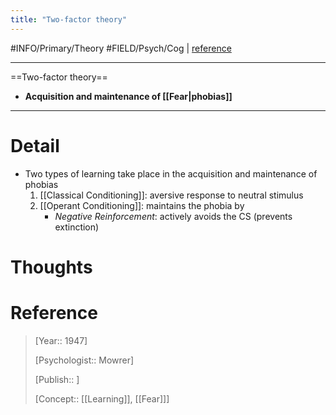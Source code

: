 ```yaml
---
title: "Two-factor theory"
---
```



#INFO/Primary/Theory #FIELD/Psych/Cog  | [reference]()

---

==Two-factor theory==

- **Acquisition and maintenance of [[Fear|phobias]]**

---

# Detail

- Two types of learning take place in the acquisition and maintenance of phobias
	1. [[Classical Conditioning]]: aversive response to neutral stimulus
	2. [[Operant Conditioning]]: maintains the phobia by 
    	- *Negative Reinforcement*: actively avoids the CS (prevents extinction)

# Thoughts

# Reference

> [Year:: 1947]
> 
> [Psychologist:: Mowrer]
> 
> [Publish:: ]
> 
> [Concept:: [[Learning]], [[Fear]]]
